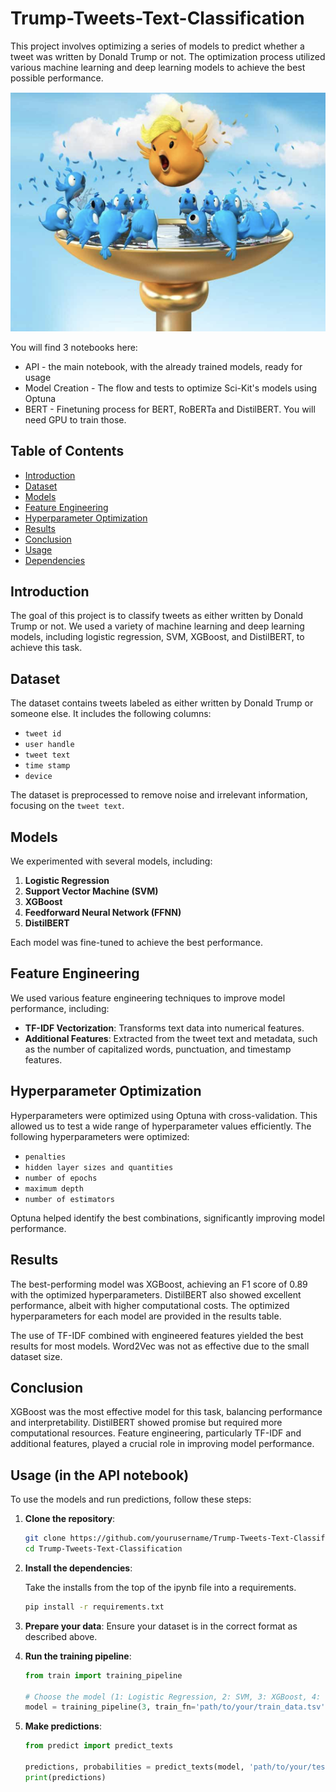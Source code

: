 # Trump-Tweets-Text-Classification

This project involves optimizing a series of models to predict whether a tweet was written by Donald Trump or not. The optimization process utilized various machine learning and deep learning models to achieve the best possible performance.

![Alt text](Images/TWEET.png)

You will find 3 notebooks here:
- API - the main notebook, with the already trained models, ready for usage
- Model Creation - The flow and tests to optimize Sci-Kit's models using Optuna
- BERT - Finetuning process for BERT, RoBERTa and DistilBERT. You will need GPU to train those.

## Table of Contents

- [Introduction](#introduction)
- [Dataset](#dataset)
- [Models](#models)
- [Feature Engineering](#feature-engineering)
- [Hyperparameter Optimization](#hyperparameter-optimization)
- [Results](#results)
- [Conclusion](#conclusion)
- [Usage](#usage)
- [Dependencies](#dependencies)

## Introduction

The goal of this project is to classify tweets as either written by Donald Trump or not. We used a variety of machine learning and deep learning models, including logistic regression, SVM, XGBoost, and DistilBERT, to achieve this task.

## Dataset

The dataset contains tweets labeled as either written by Donald Trump or someone else. It includes the following columns:

- `tweet id`
- `user handle`
- `tweet text`
- `time stamp`
- `device`

The dataset is preprocessed to remove noise and irrelevant information, focusing on the `tweet text`.

## Models

We experimented with several models, including:

1. **Logistic Regression**
2. **Support Vector Machine (SVM)**
3. **XGBoost**
4. **Feedforward Neural Network (FFNN)**
5. **DistilBERT**

Each model was fine-tuned to achieve the best performance.

## Feature Engineering

We used various feature engineering techniques to improve model performance, including:

- **TF-IDF Vectorization**: Transforms text data into numerical features.
- **Additional Features**: Extracted from the tweet text and metadata, such as the number of capitalized words, punctuation, and timestamp features.

## Hyperparameter Optimization

Hyperparameters were optimized using Optuna with cross-validation. This allowed us to test a wide range of hyperparameter values efficiently. The following hyperparameters were optimized:

- `penalties`
- `hidden layer sizes and quantities`
- `number of epochs`
- `maximum depth`
- `number of estimators`

Optuna helped identify the best combinations, significantly improving model performance.

## Results

The best-performing model was XGBoost, achieving an F1 score of 0.89 with the optimized hyperparameters. DistilBERT also showed excellent performance, albeit with higher computational costs. The optimized hyperparameters for each model are provided in the results table.

The use of TF-IDF combined with engineered features yielded the best results for most models. Word2Vec was not as effective due to the small dataset size.

## Conclusion

XGBoost was the most effective model for this task, balancing performance and interpretability. DistilBERT showed promise but required more computational resources. Feature engineering, particularly TF-IDF and additional features, played a crucial role in improving model performance.

## Usage (in the API notebook)

To use the models and run predictions, follow these steps:

1. **Clone the repository**:
    ```sh
    git clone https://github.com/yourusername/Trump-Tweets-Text-Classification.git
    cd Trump-Tweets-Text-Classification
    ```

2. **Install the dependencies**:

   Take the installs from the top of the ipynb file into a requirements.
    ```sh
    pip install -r requirements.txt
    ```

4. **Prepare your data**: Ensure your dataset is in the correct format as described above.

5. **Run the training pipeline**:
    ```python
    from train import training_pipeline

    # Choose the model (1: Logistic Regression, 2: SVM, 3: XGBoost, 4: FFNN, 5: DistilBERT)
    model = training_pipeline(3, train_fn='path/to/your/train_data.tsv', test=True)
    ```

6. **Make predictions**:
    ```python
    from predict import predict_texts

    predictions, probabilities = predict_texts(model, 'path/to/your/test_data.tsv')
    print(predictions)
    ```
